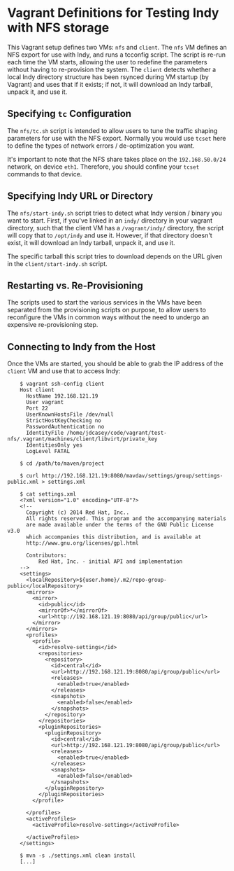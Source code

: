 # Vagrant Definitions for Testing Indy with NFS storage

This Vagrant setup defines two VMs: `nfs` and `client`. The `nfs` VM defines an NFS export for use with Indy, and runs a tcconfig script. The script is re-run each time the VM starts, allowing the user to redefine the parameters without having to re-provision the system. The `client` detects whether a local Indy directory structure has been rsynced during VM startup (by Vagrant) and uses that if it exists; if not, it will download an Indy tarball, unpack it, and use it.

## Specifying `tc` Configuration

The `nfs/tc.sh` script is intended to allow users to tune the traffic shaping parameters for use with the NFS export. Normally you would use `tcset` here to define the types of network errors / de-optimization you want.

It's important to note that the NFS share takes place on the `192.168.50.0/24` network, on device `eth1`. Therefore, you should confine your `tcset` commands to that device.

## Specifying Indy URL or Directory

The `nfs/start-indy.sh` script tries to detect what Indy version / binary you want to start. First, if you've linked in an `indy/` directory in your vagrant directory, such that the client VM has a `/vagrant/indy/` directory, the script will copy that to `/opt/indy` and use it. However, if that directory doesn't exist, it will download an Indy tarball, unpack it, and use it.

The specific tarball this script tries to download depends on the URL given in the `client/start-indy.sh` script.

## Restarting vs. Re-Provisioning

The scripts used to start the various services in the VMs have been separated from the provisioning scripts on purpose, to allow users to reconfigure the VMs in common ways without the need to undergo an expensive re-provisioning step.

## Connecting to Indy from the Host

Once the VMs are started, you should be able to grab the IP address of the `client` VM and use that to access Indy:

```
    $ vagrant ssh-config client
    Host client
      HostName 192.168.121.19
      User vagrant
      Port 22
      UserKnownHostsFile /dev/null
      StrictHostKeyChecking no
      PasswordAuthentication no
      IdentityFile /home/jdcasey/code/vagrant/test-nfs/.vagrant/machines/client/libvirt/private_key
      IdentitiesOnly yes
      LogLevel FATAL

    $ cd /path/to/maven/project

    $ curl http://192.168.121.19:8080/mavdav/settings/group/settings-public.xml > settings.xml

    $ cat settings.xml
    <?xml version="1.0" encoding="UTF-8"?>
    <!--
      Copyright (c) 2014 Red Hat, Inc..
      All rights reserved. This program and the accompanying materials
      are made available under the terms of the GNU Public License v3.0
      which accompanies this distribution, and is available at
      http://www.gnu.org/licenses/gpl.html
      
      Contributors:
          Red Hat, Inc. - initial API and implementation
    -->
    <settings>
      <localRepository>${user.home}/.m2/repo-group-public</localRepository>
      <mirrors>
        <mirror>
          <id>public</id>
          <mirrorOf>*</mirrorOf>
          <url>http://192.168.121.19:8080/api/group/public</url>
        </mirror>
      </mirrors>
      <profiles>
        <profile>
          <id>resolve-settings</id>
          <repositories>
            <repository>
              <id>central</id>
              <url>http://192.168.121.19:8080/api/group/public</url>
              <releases>
                <enabled>true</enabled>
              </releases>
              <snapshots>
                <enabled>false</enabled>
              </snapshots>
            </repository>
          </repositories>
          <pluginRepositories>
            <pluginRepository>
              <id>central</id>
              <url>http://192.168.121.19:8080/api/group/public</url>
              <releases>
                <enabled>true</enabled>
              </releases>
              <snapshots>
                <enabled>false</enabled>
              </snapshots>
            </pluginRepository>
          </pluginRepositories>
        </profile>
        
      </profiles>
      <activeProfiles>
        <activeProfile>resolve-settings</activeProfile>
        
      </activeProfiles>
    </settings>

    $ mvn -s ./settings.xml clean install
    [...]
```

